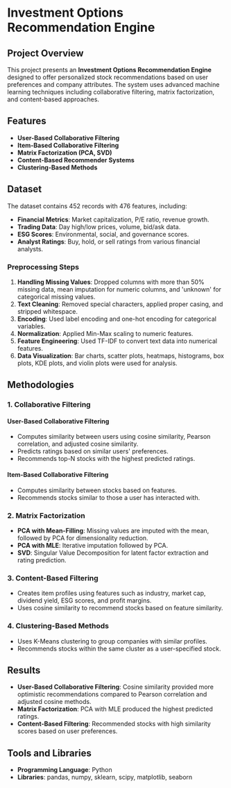 # Investment Options Recommendation Engine

## Project Overview
This project presents an **Investment Options Recommendation Engine** designed to offer personalized stock recommendations based on user preferences and company attributes. The system uses advanced machine learning techniques including collaborative filtering, matrix factorization, and content-based approaches.

## Features
- **User-Based Collaborative Filtering**
- **Item-Based Collaborative Filtering**
- **Matrix Factorization (PCA, SVD)**
- **Content-Based Recommender Systems**
- **Clustering-Based Methods**

## Dataset
The dataset contains 452 records with 476 features, including:
- **Financial Metrics**: Market capitalization, P/E ratio, revenue growth.
- **Trading Data**: Day high/low prices, volume, bid/ask data.
- **ESG Scores**: Environmental, social, and governance scores.
- **Analyst Ratings**: Buy, hold, or sell ratings from various financial analysts.

### Preprocessing Steps
1. **Handling Missing Values**: Dropped columns with more than 50% missing data, mean imputation for numeric columns, and 'unknown' for categorical missing values.
2. **Text Cleaning**: Removed special characters, applied proper casing, and stripped whitespace.
3. **Encoding**: Used label encoding and one-hot encoding for categorical variables.
4. **Normalization**: Applied Min-Max scaling to numeric features.
5. **Feature Engineering**: Used TF-IDF to convert text data into numerical features.
6. **Data Visualization**: Bar charts, scatter plots, heatmaps, histograms, box plots, KDE plots, and violin plots were used for analysis.

## Methodologies
### 1. Collaborative Filtering
#### User-Based Collaborative Filtering
- Computes similarity between users using cosine similarity, Pearson correlation, and adjusted cosine similarity.
- Predicts ratings based on similar users' preferences.
- Recommends top-N stocks with the highest predicted ratings.

#### Item-Based Collaborative Filtering
- Computes similarity between stocks based on features.
- Recommends stocks similar to those a user has interacted with.

### 2. Matrix Factorization
- **PCA with Mean-Filling**: Missing values are imputed with the mean, followed by PCA for dimensionality reduction.
- **PCA with MLE**: Iterative imputation followed by PCA.
- **SVD**: Singular Value Decomposition for latent factor extraction and rating prediction.

### 3. Content-Based Filtering
- Creates item profiles using features such as industry, market cap, dividend yield, ESG scores, and profit margins.
- Uses cosine similarity to recommend stocks based on feature similarity.

### 4. Clustering-Based Methods
- Uses K-Means clustering to group companies with similar profiles.
- Recommends stocks within the same cluster as a user-specified stock.

## Results
- **User-Based Collaborative Filtering**: Cosine similarity provided more optimistic recommendations compared to Pearson correlation and adjusted cosine methods.
- **Matrix Factorization**: PCA with MLE produced the highest predicted ratings.
- **Content-Based Filtering**: Recommended stocks with high similarity scores based on user preferences.

## Tools and Libraries
- **Programming Language**: Python
- **Libraries**: pandas, numpy, sklearn, scipy, matplotlib, seaborn

